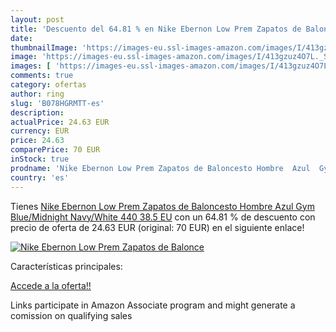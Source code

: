 ```yaml
---
layout: post
title: 'Descuento del 64.81 % en Nike Ebernon Low Prem Zapatos de Balonce'
date: 
thumbnailImage: 'https://images-eu.ssl-images-amazon.com/images/I/413gzuz4O7L._SL200_.jpg'
image: 'https://images-eu.ssl-images-amazon.com/images/I/413gzuz4O7L._SL200_.jpg'
images: [ 'https://images-eu.ssl-images-amazon.com/images/I/413gzuz4O7L._SL200_.jpg' ]
comments: true
category: ofertas
author: ring
slug: 'B078HGRMTT-es'
description:
actualPrice: 24.63 EUR
currency: EUR
price: 24.63
comparePrice: 70 EUR
inStock: true
prodname: 'Nike Ebernon Low Prem Zapatos de Baloncesto Hombre  Azul  Gym Blue/Midnight Navy/White 440   38.5 EU'
country: 'es'
---
```


Tienes [Nike Ebernon Low Prem Zapatos de Baloncesto Hombre  Azul  Gym Blue/Midnight Navy/White 440   38.5 EU](https://www.amazon.es/dp/B078HGRMTT/?tag=tolees-21) con un 64.81 % de descuento con precio de oferta de 24.63 EUR (original: 70 EUR) en el siguiente enlace!

[![Nike Ebernon Low Prem Zapatos de Balonce](https://images-eu.ssl-images-amazon.com/images/I/413gzuz4O7L._SL200_.jpg)](https://www.amazon.es/dp/B078HGRMTT/?tag=tolees-21)

Características principales:


[Accede a la oferta!!](https://www.amazon.es/dp/B078HGRMTT/?tag=tolees-21)

Links participate in Amazon Associate program and might generate a comission on qualifying sales


